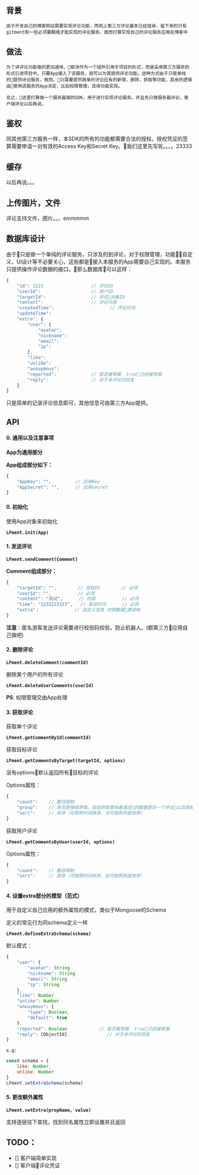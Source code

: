 
## 背景

    由于开发自己的博客网站需要实现评论功能，而网上第三方评论基本已经挂掉，留下来的只有gitment和一些必须要翻墙才能实现的评论服务。故而打算实现自己的评论服务应用在博客中

## 做法

    为了讲评论功能做的更加通用，取消作为一个组件引用于项目的形式，而是采用第三方服务的形式引进项目中。只要App接入了该服务，就可以为其提供评论功能。这种方式由于只是单纯的提供评论服务，故而，只需要提供简单的评论应有的新增，删除，获取等功能，其余的逻辑由使用该服务的App决定，比如权限管理，具体功能实现。

    总之，这里打算做一个服务器端的SDK，用于进行实现评论服务。并且先只做服务器评论，客户端评论以后再说。

## 鉴权

同其他第三方服务一样，本SDK的所有的功能都需要合法的授权。授权凭证的签算需要申请一对有效的Access Key和Secret Key。我们这里先写死。。。。23333

## 缓存

以后再说。。。

## 上传图片，文件

评论支持文件，图片。。。emmmmm

## 数据库设计

由于只是做一个单纯的评论服务，只涉及的到评论，对于权限管理，功能自定义，UI设计等不必要关心，这些都是接入本服务的App需要自己实现的。本服务只提供操作评论数据的接口。那么数据库可以这样：

```javascript
{
    "id": 1223                  // 评论ID
    "userId":                   // 用户ID
    "targetId":                 // 评论对象ID
    "content":                  // 评论内容
    "createdTime":                     // 评论时间
    "updateTime":
    "extra": {
        "user": {
            "avatar":
            "nickname":
            "email":
            "ip":
        },
        "like":
        "unlike":
        "anouymous":
        "reported":             // 是否被举报  true已经被举报
        "reply":                // 对于本评论的回复
    }
}
```

只是简单的记录评论信息即可，其他信息可由第三方App提供。

## API 

#### 0. 通用以及注意事项

**App为通用部分**

**App组成部分如下：**

```javascript
{
    "AppKey": "",         // 应用Key
    "AppSecret": "",      // 应用secret
}
```

#### 0. 初始化

使用App对象来初始化

**`LFment.init(App)`**

#### 1. 发送评论

**`LFment.sendComment(Comment)`**

**Comment组成部分：**

```javascript
{
    "targetId": "",        // 目标ID        // 必须
    "userId": "",          // 必须     
    "content": "测试",      // 内容          // 必须
    "time": "1233223323",   // 发送时间      // 必须
    "extra"：             // 自定义信息 对照数据表结构
}
```

**注意**：匿名游客发送评论需要进行校验码校验。防止机器人。(额第三方应用自己做吧)

#### 2. 删除评论

**`LFment.deleteComment(commentId)`**

删除某个用户的所有评论

**`LFment.deleteUserComments(userId)`**

**PS**: 权限管理交由App处理

#### 3. 获取评论

获取单个评论

**`LFment.getCommentById(commentId)`**

获取目标评论

**`LFment.getCommentsByTarget(targetId, options)`**

没有options默认返回所有目标的评论

Options属性：

```javascript
{
    "count":    // 数目限制
    "group":    // 是否是按组获取。按组获取意味着返回的数据是将一个评论以及其相关评论一起返回
    "sort":     // 排序（可按照时间排序，也可按照热度排序）
}
```

获取用户评论

**`LFment.getCommentsByUser(userId, options)`**

Options属性：

```javascript
{
    "count":    // 数目限制
    "sort":     // 排序（可按照时间排序，也可按照热度排序）
}
```

#### 4. 设置extra部分的模型（范式）

用于自定义自己应用的额外属性的模式，类似于Mongoose的Schema

定义的常见行为同schema定义一样

**`LFment.defineExtraSchema(schema)`**

默认模式：

```javascript
{
    "user": {
        "avatar": String
        "nickname": String
        "email": String
        "ip": String
    },
    "like": Number
    "unlike": Number
    "anouymous": {
        "type": Boolean,
        "default": true
    },
    "reported": Boolean            // 是否被举报  true已经被举报
    "reply": [ObjectId]               // 对于本评论的回复
}
```

`e.g:`
```javascript
const schema = {
    like: Number,
    unlike: Number
}
LFment.setExtraSchema(schema)
```

#### 5. 更改额外属性

**`LFment.setExtra(propName, value)`**

支持逐层往下查找，找到同名属性立即设置并且返回

<!-- #### 4. 点赞

点赞评论： **`LFment.like(commentId)`**

<!-- 点赞文章： **`LFment.Like(articleId)`** -->

<!-- #### 5. 踩 -->

<!-- 踩评论： **`LFment.unLike(commentId)`** -->

<!-- 踩文章： **`LFment.UnLike(articleId)`** -->

<!-- #### 6. 举报

**`LFment.report(commentId)`** -->

<!-- #### 10. 屏蔽用户

屏蔽方式有昵称，邮箱，ip。可设置屏蔽时间。支持正则。

**`LFment.shield(target)`**

target字段：

```javascript
{
    "email": "",                // 根据邮箱
    "ip": "",                   // 根据ip
    "nickname": "",             // 根据昵称屏蔽
    "startTime": "",            // 屏蔽开始时间
    "endTime": "",              // 屏蔽结束时间
    "timeLength": ""            // 屏蔽时长， -1表示无限期
}
``` -->

<!-- **PS**:只有站主有这权限,因为会校验token -->

<!-- #### 11. 邮件订阅

订阅邮件，分为三种情况，一种是文章变化邮件通知，一种是评论变化邮件通知， 一种是和自己有关的评论变化邮件通知

**`LFment.subscribe(options)`**

options字段：

```javascript
{
    "article": false,           // 文章变化通知（这里只能知道文章是否删除等消息，无法知道文章是否更改）
    "aboutMe": false,           // 关于自己评论变化通知
    "comments": false           // 评论变化通知
}
``` -->

## TODO： 

- [] 客户端简单实现
- [] 客户端评论凭证
<!-- - [] 三方登录 -->